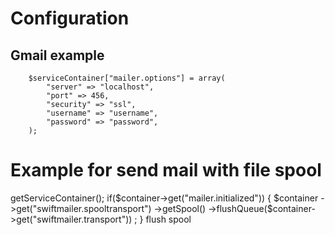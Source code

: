 Configuration
=============

Gmail example
-------------

        $serviceContainer["mailer.options"] = array(
            "server" => "localhost",
            "port" => 456,
            "security" => "ssl",
            "username" => "username",
            "password" => "password",
        );


Example for send mail with file spool
=====================================

<?php
require __DIR__.'/../vendor/autoload.php';
include __DIR__."/../zfboot.php";

$serviceContainer = $app->getServiceContainer();

if($container->get("mailer.initialized"))
{
    $container
        ->get("swiftmailer.spooltransport")
        ->getSpool()
        ->flushQueue($container->get("swiftmailer.transport"))
    ;
}

flush spool